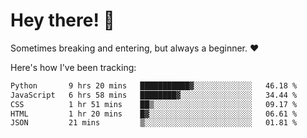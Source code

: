 # Hey there! 👋
Sometimes breaking and entering, but always a beginner. ❤️

Here's how I've been tracking:
<!--START_SECTION:waka-->

```txt
Python       9 hrs 20 mins   ███████████▓░░░░░░░░░░░░░   46.18 %
JavaScript   6 hrs 58 mins   ████████▓░░░░░░░░░░░░░░░░   34.44 %
CSS          1 hr 51 mins    ██▒░░░░░░░░░░░░░░░░░░░░░░   09.17 %
HTML         1 hr 20 mins    █▓░░░░░░░░░░░░░░░░░░░░░░░   06.61 %
JSON         21 mins         ▒░░░░░░░░░░░░░░░░░░░░░░░░   01.81 %
```

<!--END_SECTION:waka-->
